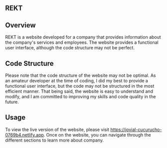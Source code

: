 ## REKT
## Overview
REKT is a website developed for a company that provides information about the company's services and employees. The website provides a functional user interface, although the code structure may not be perfect.

## Code Structure
Please note that the code structure of the website may not be optimal. As an amateur developer at the time of coding, I did my best to provide a functional user interface, but the code may not be structured in the most efficient manner. That being said, the website is easy to understand and modify, and I am committed to improving my skills and code quality in the future.

## Usage
To view the live version of the website, please visit https://jovial-cucurucho-0769b4.netlify.app. Once on the website, you can navigate through the different sections to learn more about company.
